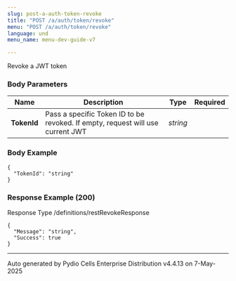 ```yaml
---
slug: post-a-auth-token-revoke
title: "POST /a/auth/token/revoke"
menu: "POST /a/auth/token/revoke"
language: und
menu_name: menu-dev-guide-v7

---
```








 
Revoke a JWT token  


### Body Parameters

Name | Description | Type | Required
---|---|---|---
**TokenId** | Pass a specific Token ID to be revoked. If empty, request will use current JWT | _string_ |   


### Body Example
```
{
  "TokenId": "string"
}
```






### Response Example (200)
Response Type /definitions/restRevokeResponse

```
{
  "Message": "string",
  "Success": true
}
```




---
Auto generated by Pydio Cells Enterprise Distribution v4.4.13 on 7-May-2025
